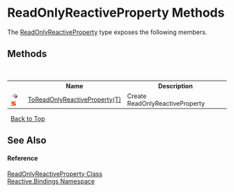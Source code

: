 # ReadOnlyReactiveProperty Methods
 

The <a href="7ed80988-9938-f660-1b32-16f3f56de04f">ReadOnlyReactiveProperty</a> type exposes the following members.


## Methods
&nbsp;<table><tr><th></th><th>Name</th><th>Description</th></tr><tr><td>![Public method](media/pubmethod.gif "Public method")![Static member](media/static.gif "Static member")</td><td><a href="03758f5d-8cbe-65e5-c465-089864ad11ad">ToReadOnlyReactiveProperty(T)</a></td><td>
Create ReadOnlyReactiveProperty</td></tr></table>&nbsp;
<a href="#readonlyreactiveproperty-methods">Back to Top</a>

## See Also


#### Reference
<a href="7ed80988-9938-f660-1b32-16f3f56de04f">ReadOnlyReactiveProperty Class</a><br /><a href="c3971206-685a-088e-bb60-d89f59135b99">Reactive.Bindings Namespace</a><br />
